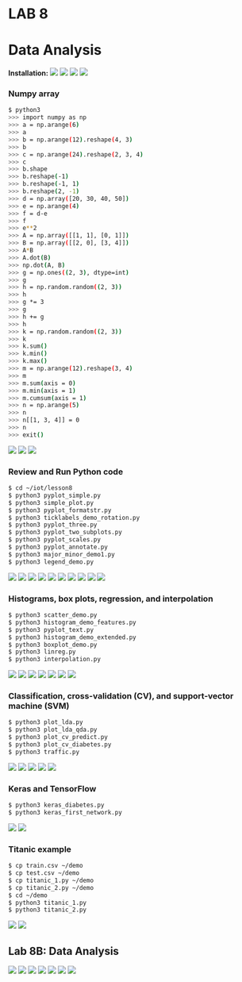 # LAB 8
# Data Analysis
**Installation:**
![](imageuploads/installpackages(1).png)
![](imageuploads/installpackages(2).png)
![](imageuploads/installpackages(3).png)
![](imageuploads/installpackages(4).png)
### Numpy array
```sh
$ python3
>>> import numpy as np
>>> a = np.arange(6)
>>> a
>>> b = np.arange(12).reshape(4, 3)
>>> b
>>> c = np.arange(24).reshape(2, 3, 4)
>>> c
>>> b.shape
>>> b.reshape(-1)
>>> b.reshape(-1, 1)
>>> b.reshape(2, -1)
>>> d = np.array([20, 30, 40, 50])
>>> e = np.arange(4)
>>> f = d-e
>>> f
>>> e**2
>>> A = np.array([[1, 1], [0, 1]])
>>> B = np.array([[2, 0], [3, 4]])
>>> A*B
>>> A.dot(B)
>>> np.dot(A, B)
>>> g = np.ones((2, 3), dtype=int)
>>> g
>>> h = np.random.random((2, 3))
>>> h
>>> g *= 3
>>> g
>>> h += g
>>> h
>>> k = np.random.random((2, 3))
>>> k
>>> k.sum()
>>> k.min()
>>> k.max()
>>> m = np.arange(12).reshape(3, 4)
>>> m
>>> m.sum(axis = 0)
>>> m.min(axis = 1)
>>> m.cumsum(axis = 1)
>>> n = np.arange(5)
>>> n
>>> n[[1, 3, 4]] = 0
>>> n
>>> exit()
```
![](imageuploads/numpyarray(5).png)
![](imageuploads/numpyarray(6).png)
![](imageuploads/numpyarray(7).png)
### Review and Run Python code
```sh
$ cd ~/iot/lesson8
$ python3 pyplot_simple.py
$ python3 simple_plot.py
$ python3 pyplot_formatstr.py
$ python3 ticklabels_demo_rotation.py
$ python3 pyplot_three.py
$ python3 pyplot_two_subplots.py
$ python3 pyplot_scales.py
$ python3 pyplot_annotate.py
$ python3 major_minor_demo1.py
$ python3 legend_demo.py
```
![](imageuploads/pyplot(8).png)
![](imageuploads/simpleplot(9).png)
![](imageuploads/pyplotformatstr(10).png)
![](imageuploads/ticklabels(11).png)
![](imageuploads/pyplotthree(12).png)
![](imageuploads/pyplottwo(13).png)
![](imageuploads/pyplotscales(14).png)
![](imageuploads/pyplotannotate(15).png)
![](imageuploads/majorminor(16).png)
![](imageuploads/legend(17).png)
### Histograms, box plots, regression, and interpolation
```sh
$ python3 scatter_demo.py
$ python3 histogram_demo_features.py
$ python3 pyplot_text.py
$ python3 histogram_demo_extended.py
$ python3 boxplot_demo.py
$ python3 linreg.py
$ python3 interpolation.py
```
![](imageuploads/scatterdemo(18).png)
![](imageuploads/histodemo(19).png)
![](imageuploads/pyplottext(20).png)
![](imageuploads/histodemoextended(21).png)
![](imageuploads/boxplotdemo(22).png)
![](imageuploads/linreg(23).png)
![](imageuploads/interpolation(24).png)
### Classification, cross-validation (CV), and support-vector machine (SVM)
```sh
$ python3 plot_lda.py
$ python3 plot_lda_qda.py
$ python3 plot_cv_predict.py
$ python3 plot_cv_diabetes.py
$ python3 traffic.py
```
![](imageuploads/plotlda(25).png)
![](imageuploads/plotldaqda(26).png)
![](imageuploads/plotcvpredict(27).png)
![](imageuploads/pplotcvdiabetes(28).png)
![](imageuploads/traffic(29).png)
### Keras and TensorFlow
```sh
$ python3 keras_diabetes.py
$ python3 keras_first_network.py
```
![](imageuploads/kerasdiabetes(30).png)
![](imageuploads/kerasfirstnetwork(31).png)
### Titanic example
```sh
$ cp train.csv ~/demo
$ cp test.csv ~/demo
$ cp titanic_1.py ~/demo
$ cp titanic_2.py ~/demo
$ cd ~/demo
$ python3 titanic_1.py
$ python3 titanic_2.py
```
![](imageuploads/titanic1(32).png)
![](imageuploads/titanic2(33).png)
## Lab 8B: Data Analysis
![](imageuploads/Lab8b-1.png)
![](imageuploads/Lab8b-2.png)
![](imageuploads/Lab8b-3.png)
![](imageuploads/Lab8b-4.png)
![](imageuploads/Lab8b-5.png)
![](imageuploads/Lab8b-6.png)
![](imageuploads/Lab8b-7.png)
